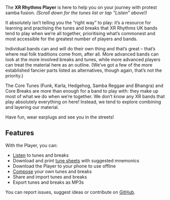 The **XR Rhythms Player** is here to help you on your journey with protest samba fusion. *(Scroll down for the tunes list or tap “Listen” above!)*

It absolutely isn’t telling you the “right way” to play: it’s a resource for learning and practising the tunes and breaks that XR Rhythms UK bands tend to play when we’re all together, prioritising what’s commonest and most accessible for the greatest number of players and bands.

Individual bands can and will do their own thing and that’s great – that’s where real folk traditions come from, after all. More advanced bands can look at the more involved breaks and tunes, while more advanced players can treat the material here as an outline. (We’ve got a few of the more established fancier parts listed as alternatives, though again, that’s not the priority.)

The Core Tunes (Funk, Karla, Hedgehog, Samba Reggae and Bhangra) and Core Breaks are more than enough for a band to play with: they make up most of what we do when we’re together. We don’t know any XR bands that play absolutely everything on here! Instead, we tend to explore combining and layering our material.

Have fun, wear earplugs and see you in the streets!

## Features
With the Player, you can:

- [Listen](/#/listen) to tunes and breaks
- Download and print [tune sheets](https://xrrhythms.uk/player-notation/) with suggested mnemonics
- Download the Player to your phone to use offline
- [Compose](/#/compose) your own tunes and breaks
- Share and import tunes and breaks
- Export tunes and breaks as MP3s

You can report issues, suggest ideas or contribute on [GitHub](https://github.com/xrrhythmsuk/xruk-player/issues).

